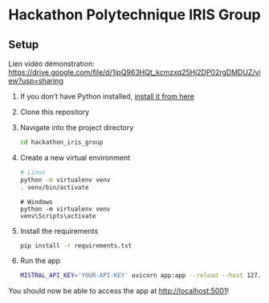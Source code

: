 # Hackathon Polytechnique IRIS Group

## Setup

Lien vidéo démonstration: https://drive.google.com/file/d/1ipQ963HQt_kcmzxq25Hj2DP02rgDMDUZ/view?usp=sharing

1. If you don’t have Python installed, [install it from here](https://www.python.org/downloads/)

2. Clone this repository

3. Navigate into the project directory

   ```bash
   cd hackathon_iris_group
   ```

4. Create a new virtual environment

   ```bash
   # Linux
   python -m virtualenv venv
   . venv/bin/activate
   ```

   ```shell
   # Windows
   python -m virtualenv venv
   venv\Scripts\activate
   ```

5. Install the requirements

   ```bash
   pip install -r requirements.txt
   ```

6. Run the app

   ```bash
   MISTRAL_API_KEY='YOUR-API-KEY' uvicorn app:app --reload --host 127.0.0.1 --port 5001
   ```
You should now be able to access the app at [http://localhost:5001](http://localhost:5001)! 
